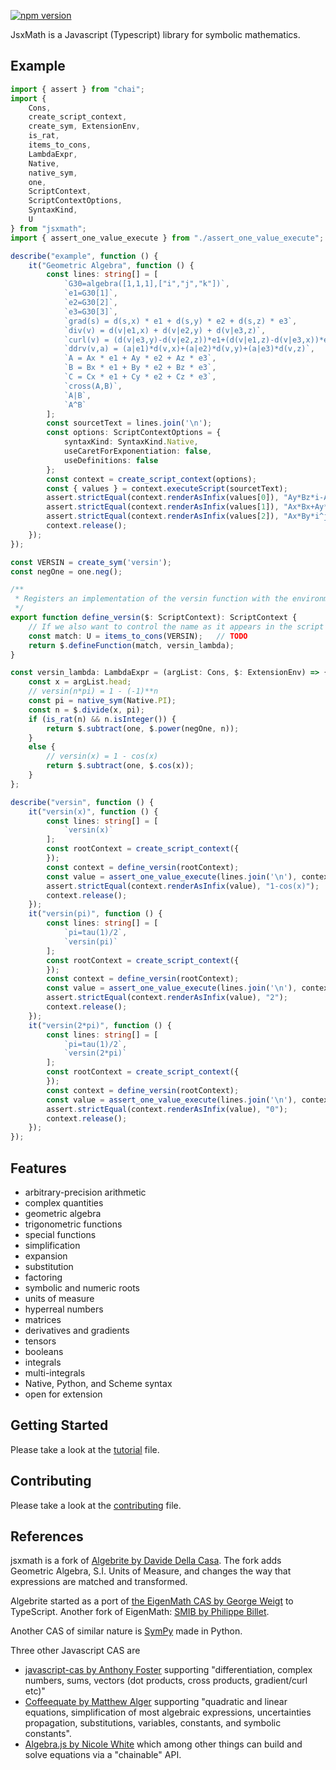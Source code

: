 [![npm version](https://badge.fury.io/js/jsxmath.svg)](https://badge.fury.io/js/jsxmath)

JsxMath is a Javascript (Typescript) library for symbolic mathematics.

## Example

```typescript
import { assert } from "chai";
import {
    Cons,
    create_script_context,
    create_sym, ExtensionEnv,
    is_rat,
    items_to_cons,
    LambdaExpr,
    Native,
    native_sym,
    one,
    ScriptContext,
    ScriptContextOptions,
    SyntaxKind,
    U
} from "jsxmath";
import { assert_one_value_execute } from "./assert_one_value_execute";

describe("example", function () {
    it("Geometric Algebra", function () {
        const lines: string[] = [
            `G30=algebra([1,1,1],["i","j","k"])`,
            `e1=G30[1]`,
            `e2=G30[2]`,
            `e3=G30[3]`,
            `grad(s) = d(s,x) * e1 + d(s,y) * e2 + d(s,z) * e3`,
            `div(v) = d(v|e1,x) + d(v|e2,y) + d(v|e3,z)`,
            `curl(v) = (d(v|e3,y)-d(v|e2,z))*e1+(d(v|e1,z)-d(v|e3,x))*e2+(d(v|e2,x)-d(v|e1,y))*e3`,
            `ddrv(v,a) = (a|e1)*d(v,x)+(a|e2)*d(v,y)+(a|e3)*d(v,z)`,
            `A = Ax * e1 + Ay * e2 + Az * e3`,
            `B = Bx * e1 + By * e2 + Bz * e3`,
            `C = Cx * e1 + Cy * e2 + Cz * e3`,
            `cross(A,B)`,
            `A|B`,
            `A^B`
        ];
        const sourcetText = lines.join('\n');
        const options: ScriptContextOptions = {
            syntaxKind: SyntaxKind.Native,
            useCaretForExponentiation: false,
            useDefinitions: false
        };
        const context = create_script_context(options);
        const { values } = context.executeScript(sourcetText);
        assert.strictEqual(context.renderAsInfix(values[0]), "Ay*Bz*i-Az*By*i-Ax*Bz*j+Az*Bx*j+Ax*By*k-Ay*Bx*k");
        assert.strictEqual(context.renderAsInfix(values[1]), "Ax*Bx+Ay*By+Az*Bz");
        assert.strictEqual(context.renderAsInfix(values[2]), "Ax*By*i^j-Ay*Bx*i^j+Ax*Bz*i^k-Az*Bx*i^k+Ay*Bz*j^k-Az*By*j^k");
        context.release();
    });
});

const VERSIN = create_sym('versin');
const negOne = one.neg();

/**
 * Registers an implementation of the versin function with the environment.
 */
export function define_versin($: ScriptContext): ScriptContext {
    // If we also want to control the name as it appears in the script
    const match: U = items_to_cons(VERSIN);   // TODO 
    return $.defineFunction(match, versin_lambda);
}

const versin_lambda: LambdaExpr = (argList: Cons, $: ExtensionEnv) => {
    const x = argList.head;
    // versin(n*pi) = 1 - (-1)**n
    const pi = native_sym(Native.PI);
    const n = $.divide(x, pi);
    if (is_rat(n) && n.isInteger()) {
        return $.subtract(one, $.power(negOne, n));
    }
    else {
        // versin(x) = 1 - cos(x)
        return $.subtract(one, $.cos(x));
    }
};

describe("versin", function () {
    it("versin(x)", function () {
        const lines: string[] = [
            `versin(x)`
        ];
        const rootContext = create_script_context({
        });
        const context = define_versin(rootContext);
        const value = assert_one_value_execute(lines.join('\n'), context);
        assert.strictEqual(context.renderAsInfix(value), "1-cos(x)");
        context.release();
    });
    it("versin(pi)", function () {
        const lines: string[] = [
            `pi=tau(1)/2`,
            `versin(pi)`
        ];
        const rootContext = create_script_context({
        });
        const context = define_versin(rootContext);
        const value = assert_one_value_execute(lines.join('\n'), context);
        assert.strictEqual(context.renderAsInfix(value), "2");
        context.release();
    });
    it("versin(2*pi)", function () {
        const lines: string[] = [
            `pi=tau(1)/2`,
            `versin(2*pi)`
        ];
        const rootContext = create_script_context({
        });
        const context = define_versin(rootContext);
        const value = assert_one_value_execute(lines.join('\n'), context);
        assert.strictEqual(context.renderAsInfix(value), "0");
        context.release();
    });
});
```

## Features

* arbitrary-precision arithmetic
* complex quantities
* geometric algebra
* trigonometric functions
* special functions
* simplification
* expansion
* substitution
* factoring
* symbolic and numeric roots
* units of measure
* hyperreal numbers
* matrices
* derivatives and gradients
* tensors
* booleans
* integrals
* multi-integrals
* Native, Python, and Scheme syntax
* open for extension

## Getting Started

Please take a look at the [tutorial](https://github.com/geometryzen/jsxmath/blob/master/TUTORIAL.md) file.

## Contributing

Please take a look at the [contributing](https://github.com/geometryzen/jsxmath/blob/master/CONTRIBUTING.md) file.

## References

jsxmath is a fork of [Algebrite by Davide Della Casa](https://github.com/davidedc/Algebrite).
The fork adds Geometric Algebra, S.I. Units of Measure, and changes the way that expressions are matched and transformed.  

Algebrite started as a port of [the EigenMath CAS by George Weigt](http://eigenmath.sourceforge.net/Eigenmath.pdf) to TypeScript.
Another fork of EigenMath: [SMIB by Philippe Billet](http://smib.sourceforge.net/).

Another CAS of similar nature is [SymPy](http://www.sympy.org/en/index.html) made in Python.

Three other Javascript CAS are

* [javascript-cas by Anthony Foster](https://github.com/aantthony/javascript-cas) supporting "differentiation, complex numbers, sums, vectors (dot products, cross products, gradient/curl etc)"
* [Coffeequate by Matthew Alger](http://coffeequate.readthedocs.org/) supporting "quadratic and linear equations, simplification of most algebraic expressions, uncertainties propagation, substitutions, variables, constants, and symbolic constants".
* [Algebra.js by Nicole White](http://algebra.js.org) which among other things can build and solve equations via a "chainable" API.
